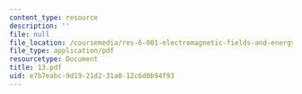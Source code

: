```yaml
---
content_type: resource
description: ''
file: null
file_location: /coursemedia/res-6-001-electromagnetic-fields-and-energy-spring-2008/e7b7eabc9d1921d231a012c6d0b94f93_13.pdf
file_type: application/pdf
resourcetype: Document
title: 13.pdf
uid: e7b7eabc-9d19-21d2-31a0-12c6d0b94f93
---
```

